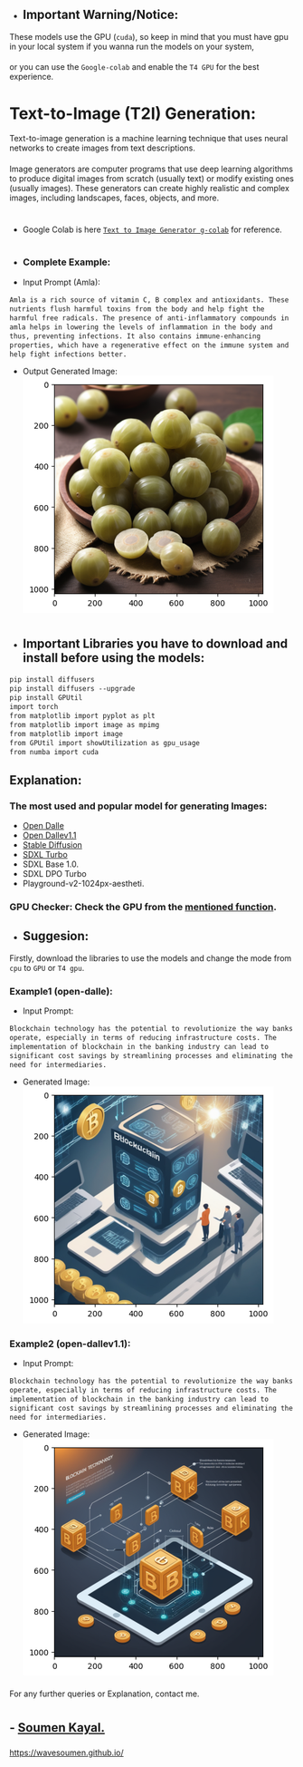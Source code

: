 
- ## Important Warning/Notice:
These models use the GPU (`cuda`), so keep in mind that you must have gpu in your local system if you wanna run the models on your system,
####
or you can use the `Google-colab` and enable the `T4 GPU` for the best experience.
# Text-to-Image (T2I) Generation:
Text-to-image generation is a machine learning technique that uses neural networks to create images from text descriptions.
#### 
Image generators are computer programs that use deep learning algorithms to produce digital images from scratch (usually text) or modify existing ones (usually images). These generators can create highly realistic and complex images, including landscapes, faces, objects, and more.
# 
- Google Colab is here [`Text to Image Generator g-colab`](https://github.com/wavesoumen/Text-to-Image_Generation/blob/main/Text_to_Image_part2.ipynb) for reference.
#
- ### Complete Example:
- Input Prompt (Amla):
```
Amla is a rich source of vitamin C, B complex and antioxidants. These nutrients flush harmful toxins from the body and help fight the harmful free radicals. The presence of anti-inflammatory compounds in amla helps in lowering the levels of inflammation in the body and thus, preventing infections. It also contains immune-enhancing properties, which have a regenerative effect on the immune system and help fight infections better.
```
- Output Generated Image:
![Image3](https://github.com/wavesoumen/Text-to-Image_Generation/blob/main/images/Amla.png)
#
- ## Important Libraries you have to download and install before using the models:
```
pip install diffusers
pip install diffusers --upgrade
pip install GPUtil
import torch
from matplotlib import pyplot as plt
from matplotlib import image as mpimg
from matplotlib import image
from GPUtil import showUtilization as gpu_usage
from numba import cuda
```

## Explanation:
### The most used and popular model for generating Images:
- [Open Dalle](https://github.com/wavesoumen/Text-to-Image_Generation/blob/main/img_opendalle.py)
- [Open Dallev1.1](https://github.com/wavesoumen/Text-to-Image_Generation/blob/main/opendalleV1_1.py)
- [Stable Diffusion](https://github.com/wavesoumen/Text-to-Image_Generation/blob/main/stable_diffusion.py)
- [SDXL Turbo](https://github.com/wavesoumen/Text-to-Image_Generation/blob/main/sdxl_turbo.py)
- SDXL Base 1.0.
- SDXL DPO Turbo
- Playground-v2-1024px-aestheti.

### GPU Checker: Check the GPU from the [mentioned function](https://github.com/wavesoumen/Text-to-Image_Generation/blob/main/gpu_checker.py).
- ## Suggesion:
Firstly, download the libraries to use the models and change the mode from `cpu` to `GPU` or `T4 gpu`. </s>

### Example1 (open-dalle):
- Input Prompt:
```
Blockchain technology has the potential to revolutionize the way banks operate, especially in terms of reducing infrastructure costs. The implementation of blockchain in the banking industry can lead to significant cost savings by streamlining processes and eliminating the need for intermediaries.
```
- Generated Image:
![Image1](https://github.com/wavesoumen/Text-to-Image_Generation/blob/main/images/preview1.png)


### Example2 (open-dallev1.1):
- Input Prompt:
```
Blockchain technology has the potential to revolutionize the way banks operate, especially in terms of reducing infrastructure costs. The implementation of blockchain in the banking industry can lead to significant cost savings by streamlining processes and eliminating the need for intermediaries.
```
- Generated Image:
![Image1](https://github.com/wavesoumen/Text-to-Image_Generation/blob/main/images/preview2.png)

#### 
For any further queries or Explanation, contact me.
#
## - [Soumen Kayal.](https://github.com/wavesoumen)
##### 
https://wavesoumen.github.io/
